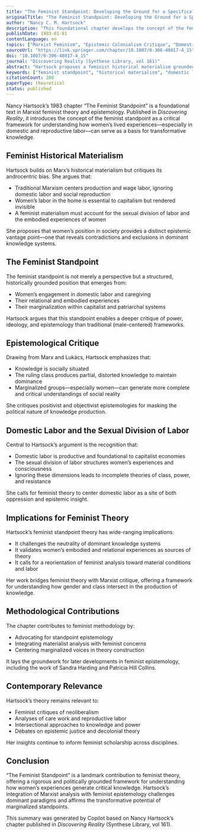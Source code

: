 ```yaml
---
title: "The Feminist Standpoint: Developing the Ground for a Specifically Feminist Historical Materialism"
originalTitle: "The Feminist Standpoint: Developing the Ground for a Specifically Feminist Historical Materialism"
author: "Nancy C. M. Hartsock"
description: "This foundational chapter develops the concept of the feminist standpoint by integrating Marxist theory with feminist epistemology. Hartsock argues that women's experiences—particularly in domestic labor and social reproduction—offer a privileged epistemic position from which to critique dominant knowledge systems and capitalist structures."
publishDate: 1983-01-01
contentLanguage: en
topics: ["Marxist Feminism", "Epistemic Colonialism Critique", "Domestic Labor", "Sexual Division of Labor", "Capitalism Critique"]
sourceUrl: "https://link.springer.com/chapter/10.1007/0-306-48017-4_15"
doi: "10.1007/0-306-48017-4_15"
journal: "Discovering Reality (Synthese Library, vol 161)"
abstract: "Hartsock proposes a feminist historical materialism grounded in women's lived experiences, especially those shaped by domestic labor and the sexual division of labor. Drawing on Marxian analysis, she argues that women’s social position enables a critical standpoint that reveals contradictions in dominant epistemologies. The chapter lays the groundwork for feminist standpoint theory and calls for a reorientation of knowledge production toward marginalized perspectives."
keywords: ["feminist standpoint", "historical materialism", "domestic labor", "Marxist theory", "female experience"]
citationCount: 288
paperType: theoretical
status: published
---
```


Nancy Hartsock’s 1983 chapter “The Feminist Standpoint” is a foundational text in Marxist feminist theory and epistemology. Published in *Discovering Reality*, it introduces the concept of the feminist standpoint as a critical framework for understanding how women’s lived experiences—especially in domestic and reproductive labor—can serve as a basis for transformative knowledge.

## Feminist Historical Materialism

Hartsock builds on Marx’s historical materialism but critiques its androcentric bias. She argues that:

- Traditional Marxism centers production and wage labor, ignoring domestic labor and social reproduction
- Women’s labor in the home is essential to capitalism but rendered invisible
- A feminist materialism must account for the sexual division of labor and the embodied experiences of women

She proposes that women’s position in society provides a distinct epistemic vantage point—one that reveals contradictions and exclusions in dominant knowledge systems.

## The Feminist Standpoint

The feminist standpoint is not merely a perspective but a structured, historically grounded position that emerges from:

- Women’s engagement in domestic labor and caregiving
- Their relational and embodied experiences
- Their marginalization within capitalist and patriarchal systems

Hartsock argues that this standpoint enables a deeper critique of power, ideology, and epistemology than traditional (male-centered) frameworks.

## Epistemological Critique

Drawing from Marx and Lukács, Hartsock emphasizes that:

- Knowledge is socially situated
- The ruling class produces partial, distorted knowledge to maintain dominance
- Marginalized groups—especially women—can generate more complete and critical understandings of social reality

She critiques positivist and objectivist epistemologies for masking the political nature of knowledge production.

## Domestic Labor and the Sexual Division of Labor

Central to Hartsock’s argument is the recognition that:

- Domestic labor is productive and foundational to capitalist economies
- The sexual division of labor structures women’s experiences and consciousness
- Ignoring these dimensions leads to incomplete theories of class, power, and resistance

She calls for feminist theory to center domestic labor as a site of both oppression and epistemic insight.

## Implications for Feminist Theory

Hartsock’s feminist standpoint theory has wide-ranging implications:

- It challenges the neutrality of dominant knowledge systems
- It validates women’s embodied and relational experiences as sources of theory
- It calls for a reorientation of feminist analysis toward material conditions and labor

Her work bridges feminist theory with Marxist critique, offering a framework for understanding how gender and class intersect in the production of knowledge.

## Methodological Contributions

The chapter contributes to feminist methodology by:

- Advocating for standpoint epistemology
- Integrating materialist analysis with feminist concerns
- Centering marginalized voices in theory construction

It lays the groundwork for later developments in feminist epistemology, including the work of Sandra Harding and Patricia Hill Collins.

## Contemporary Relevance

Hartsock’s theory remains relevant to:

- Feminist critiques of neoliberalism
- Analyses of care work and reproductive labor
- Intersectional approaches to knowledge and power
- Debates on epistemic justice and decolonial theory

Her insights continue to inform feminist scholarship across disciplines.

## Conclusion

“The Feminist Standpoint” is a landmark contribution to feminist theory, offering a rigorous and politically grounded framework for understanding how women’s experiences generate critical knowledge. Hartsock’s integration of Marxist analysis with feminist epistemology challenges dominant paradigms and affirms the transformative potential of marginalized standpoints.

This summary was generated by Copilot based on Nancy Hartsock’s chapter published in *Discovering Reality* (Synthese Library, vol 161).

